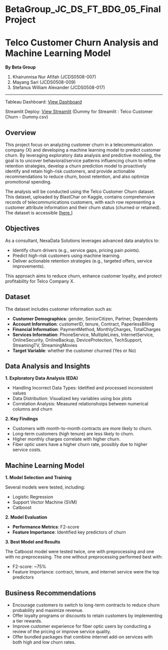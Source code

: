 # BetaGroup_JC_DS_FT_BDG_05_FinalProject

# **Telco Customer Churn Analysis and Machine Learning Model**

**By Beta Group** 
1. Khairunnisa Nur Afifah (JCDS0508-007)
2. Mayang Sari (JCDS0508-009)
3. Stefanus William Alexander (JCDS0508-017)

---

Tableau Dashboard: [View Dashboard](https://public.tableau.com/views/TelcoCustomerChurnDashboard_17413544666470/Home?:language=en-US&:sid=&:redirect=auth&:display_count=n&:origin=viz_share_link)

Streamlit Deploy: [View Streamlit](https://telco-customer-churn-prediction-jcds0508.streamlit.app/) (Dummy for Streamlit : Telco Customer Churn - Dummy.csv)

## **Overview**

This project focus on analyzing customer churn in a telecommunication company (X) and developing a machine learning model to predict customer churn. By leveraging exploratory data analysis and predictive modeling, the goal is to uncover behavioral/service patterns influencing churn to refine retention strategies, develop a churn prediction model to proactively identify and retain high-risk customers, and provide actionable recommendations to reduce churn, boost retention, and also optimize promotional spending.

The analysis will be conducted using the Telco Customer Churn dataset. This dataset, uploaded by BlastChar on Kaggle, contains comprehensive records of telecommunications customers, with each row representing a customer attribute information and their churn status (churned or retained). The dataset is accessible [[here.](https://www.kaggle.com/datasets/blastchar/telco-customer-churn)]

## **Objectives**

As a consultant, NexaData Solutions leverages advanced data analytics to:
- Identify churn drivers (e.g., service gaps, pricing pain points).
- Predict high-risk customers using machine learning.
- Deliver actionable retention strategies (e.g., targeted offers, service improvements).

This approach aims to reduce churn, enhance customer loyalty, and protect profitability for Telco Company X.

## **Dataset**

The dataset includes customer information such as:
- **Customer Demographics**: gender, SeniorCitizen, Partner, Dependents
- **Account Information**: customerID, tenure, Contract, PaperlessBilling
- **Financial Information**: PaymentMethod, MonthlyCharges, TotalCharges
- **Services Information**: PhoneService, MultipleLines, InternetService, OnlineSecurity, OnlineBackup, DeviceProtection, TechSupport, StreamingTV, StreamingMovies
- **Target Variable**: whether the customer churned (Yes or No)

## **Data Analysis and Insights**

**1. Exploratory Data Analysis (EDA)**
- Handling Incorrect Data Types: Idetified and processed inconsistent values
- Data Distribution: Visualized key variables using box plots
- Correlation Analysis: Measured relationshoips between numerical columns and churn

**2. Key Findings**
- Customers with month-to-month contracts are more likely to churn.
- Long-term customers (high tenure) are less likely to churn.
- Higher monthly charges correlate with higher churn.
- Fiber optic users have a higher churn rate, possibly due to higher service costs.

## **Machine Learning Model**

**1. Model Selection and Training**

Several models were tested, including:
- Logistic Regression
- Support Vector Machine (SVM)
- Catboost

**2. Model Evaluation**
- **Performance Metrics**: F2-score
- **Feature Importance**: Identified key predictors of churn

**3. Best Model and Results**

The Catboost model were tested twice, one with preprocessing and one with no preprocessing. The one without preprocessing performed best with:
- F2-score: ~75%
- Feature Importance: contract, tenure, and internet service were the top predictors

## **Business Recommendations**

- Encourage customers to switch to long-term contracts to reduce churn probability and maximize revenue.
- Offer loyalty programs or discounts to retain customers by implementing a tier rewards.
- Improve customer experience for fiber optic users by conducting a review of the pricing or improve service quality.
- Offer bundled packages that combine internet add-on services with both high and low churn rates.
